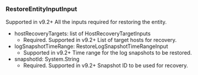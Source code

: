 ### RestoreEntityInputInput
Supported in v9.2+
  All the inputs required for restoring the entity.

- hostRecoveryTargets: list of HostRecoveryTargetInputs
  - Required. Supported in v9.2+
      List of target hosts for recovery.
- logSnapshotTimeRange: RestoreLogSnapshotTimeRangeInput
  - Supported in v9.2+
      Time range for the log snapshots to be restored.
- snapshotId: System.String
  - Required. Supported in v9.2+
      Snapshot ID to be used for recovery.

